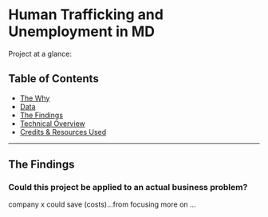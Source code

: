 # Human Trafficking and Unemployment in MD

Project at a glance: 

## Table of Contents

- [The Why](#data)
- [Data](#data)
- [The Findings](#findings)
- [Technical Overview](#technicaloverview)
- [Credits & Resources Used](#creditsresources)
***

<a id='findings'></a>
## The Findings
### Could this project be applied to an actual business problem? 
company x could save (costs)...from focusing more on ...
